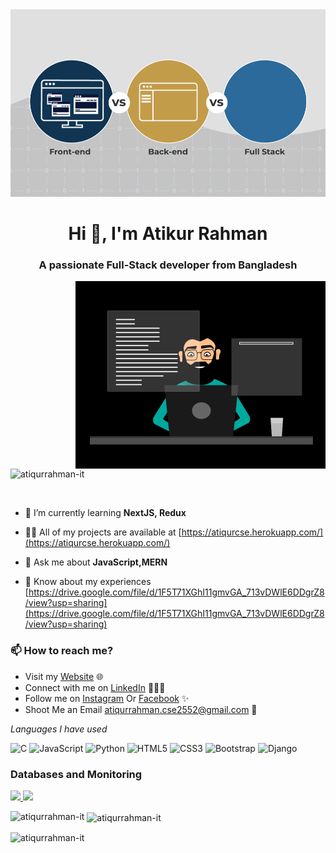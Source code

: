 <img  alt="Coding" height="300" width=100% src="https://github.com/atiqurrahman-it/atiqurrahman-it/blob/main/developer_pic.gif">

<h1 align="center">Hi 👋, I'm Atikur Rahman</h1>
<h3 align="center">A passionate Full-Stack developer from Bangladesh</h3>

<img align="right" alt="Coding" width="400" src="https://github.com/atiqurrahman-it/atiqurrahman-it/blob/main/git_about.gif">


<p align="left"> <img src="https://komarev.com/ghpvc/?username=atiqurrahman-it&label=Profile%20views&color=0e75b6&style=flat" alt="atiqurrahman-it" /> </p>

<p align="left"> <a href="https://twitter.com/" target="blank"><img src="https://img.shields.io/twitter/follow/?logo=twitter&style=for-the-badge" alt="" /></a> </p>

- 🌱 I’m currently learning **NextJS, Redux**

- 👨‍💻 All of my projects are available at [https://atiqurcse.herokuapp.com/](https://atiqurcse.herokuapp.com/)

- 💬 Ask me about **JavaScript,MERN**

- 📄 Know about my experiences [https://drive.google.com/file/d/1F5T71XGhI11gmvGA_713vDWlE6DDgrZ8/view?usp=sharing](https://drive.google.com/file/d/1F5T71XGhI11gmvGA_713vDWlE6DDgrZ8/view?usp=sharing)


### 📫 How to reach me?

 - Visit my [Website](https://atiqurcse.herokuapp.com/) 🌐
 - Connect with me on [LinkedIn]() 👨🏻‍💻
 - Follow me on [Instagram](https://www.instagram.com/atiqur.cse/) Or [Facebook](https://www.facebook.com/atiqur.cse/) ✨
 - Shoot Me an  Email [atiqurrahman.cse2552@gmail.com](mailto:atiqurrahman.cse2552@gmail.com) 💌

   
*Languages I have used*

![C](https://img.shields.io/badge/-C-000000?style=flat&logo=C%2B%2B&logoColor=00599C)
![JavaScript](https://img.shields.io/badge/-JavaScript-000000?style=flat&logo=javascript)
![Python](https://img.shields.io/badge/-Python-000000?style=flat&logo=Python&logoColor=61DAFB)
![HTML5](https://img.shields.io/badge/-HTML5-000000?style=flat&logo=HTML5)
![CSS3](https://img.shields.io/badge/-CSS3-000000?style=flat&logo=CSS3)
![Bootstrap](https://img.shields.io/badge/-Bootstrap-000000?style=flat&logo=Bootstrap&logoColor=ff9f43)
![Django](https://img.shields.io/badge/-Django-000000?style=flat&logo=Django&logoColor=1dd1a1)

### Databases and Monitoring
  
  <a href="https://www.mysql.com/" target="_blank" >
    <img src="https://cdn.iconscout.com/icon/premium/png-512-thumb/mysql-database-625245.png" height="57" />
  </a>
  </a>
    <a href="https://www.mongodb.com/" target="_blank" >
    <img src="https://www.logolynx.com/images/logolynx/cf/cf72126a3551b816d617a06ffb01388b.png" height="60" />
  </a>
  
</p>


<p><img align="left" src="https://github-readme-stats.vercel.app/api/top-langs?username=atiqurrahman-it&show_icons=true&locale=en&layout=compact" alt="atiqurrahman-it" /></p>

<p>&nbsp;<img align="center" src="https://github-readme-stats.vercel.app/api?username=atiqurrahman-it&show_icons=true&locale=en" alt="atiqurrahman-it" /></p>

<p><img align="center" src="https://github-readme-streak-stats.herokuapp.com/?user=atiqurrahman-it&" alt="atiqurrahman-it" /></p>
